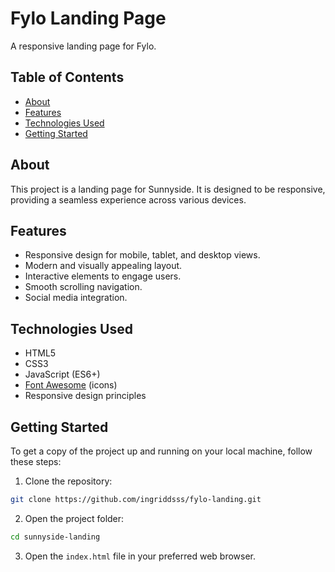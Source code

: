 # Fylo Landing Page

A responsive landing page for Fylo.

## Table of Contents

- [About](#about)
- [Features](#features)
- [Technologies Used](#technologies-used)
- [Getting Started](#getting-started)

## About

This project is a landing page for Sunnyside. It is designed to be responsive, providing a seamless experience across various devices.

## Features

- Responsive design for mobile, tablet, and desktop views.
- Modern and visually appealing layout.
- Interactive elements to engage users.
- Smooth scrolling navigation.
- Social media integration.

## Technologies Used

- HTML5
- CSS3 
- JavaScript (ES6+)
- [Font Awesome](https://fontawesome.com/) (icons)
- Responsive design principles

## Getting Started

To get a copy of the project up and running on your local machine, follow these steps:

1. Clone the repository:

```bash
git clone https://github.com/ingriddsss/fylo-landing.git
```
2. Open the project folder:

```bash
cd sunnyside-landing
```

3. Open the `index.html` file in your preferred web browser.
